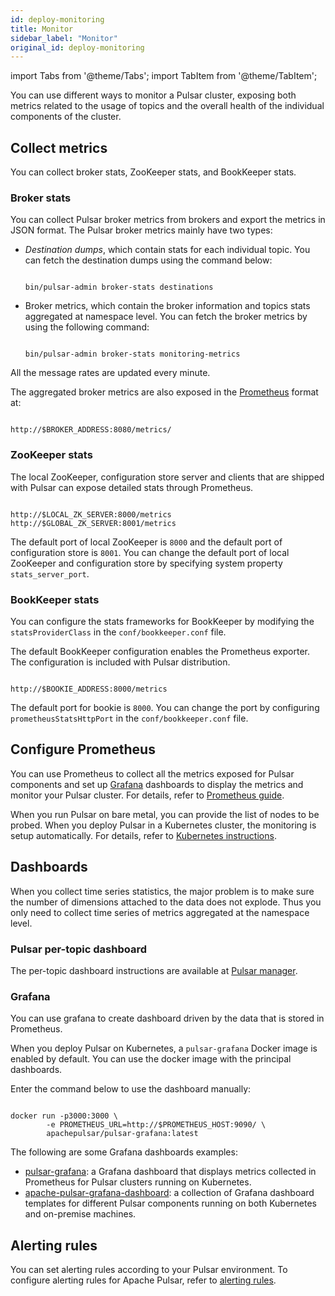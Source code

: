 ```yaml
---
id: deploy-monitoring
title: Monitor
sidebar_label: "Monitor"
original_id: deploy-monitoring
---
```


import Tabs from '@theme/Tabs';
import TabItem from '@theme/TabItem';


You can use different ways to monitor a Pulsar cluster, exposing both metrics related to the usage of topics and the overall health of the individual components of the cluster.

## Collect metrics

You can collect broker stats, ZooKeeper stats, and BookKeeper stats. 

### Broker stats

You can collect Pulsar broker metrics from brokers and export the metrics in JSON format. The Pulsar broker metrics mainly have two types:

* *Destination dumps*, which contain stats for each individual topic. You can fetch the destination dumps using the command below:

  ```shell
  
  bin/pulsar-admin broker-stats destinations
  
  ```

* Broker metrics, which contain the broker information and topics stats aggregated at namespace level. You can fetch the broker metrics by using the following command:

  ```shell
  
  bin/pulsar-admin broker-stats monitoring-metrics
  
  ```

All the message rates are updated every minute.

The aggregated broker metrics are also exposed in the [Prometheus](https://prometheus.io) format at:

```shell

http://$BROKER_ADDRESS:8080/metrics/

```

### ZooKeeper stats

The local ZooKeeper, configuration store server and clients that are shipped with Pulsar can expose detailed stats through Prometheus.

```shell

http://$LOCAL_ZK_SERVER:8000/metrics
http://$GLOBAL_ZK_SERVER:8001/metrics

```

The default port of local ZooKeeper is `8000` and the default port of configuration store is `8001`. You can change the default port of local ZooKeeper and configuration store by specifying system property `stats_server_port`.

### BookKeeper stats

You can configure the stats frameworks for BookKeeper by modifying the `statsProviderClass` in the `conf/bookkeeper.conf` file.

The default BookKeeper configuration enables the Prometheus exporter. The configuration is included with Pulsar distribution.

```shell

http://$BOOKIE_ADDRESS:8000/metrics

```

The default port for bookie is `8000`. You can change the port by configuring `prometheusStatsHttpPort` in the `conf/bookkeeper.conf` file.

## Configure Prometheus

You can use Prometheus to collect all the metrics exposed for Pulsar components and set up [Grafana](https://grafana.com/) dashboards to display the metrics and monitor your Pulsar cluster. For details, refer to [Prometheus guide](https://prometheus.io/docs/introduction/getting_started/).

When you run Pulsar on bare metal, you can provide the list of nodes to be probed. When you deploy Pulsar in a Kubernetes cluster, the monitoring is setup automatically. For details, refer to [Kubernetes instructions](helm-deploy). 

## Dashboards

When you collect time series statistics, the major problem is to make sure the number of dimensions attached to the data does not explode. Thus you only need to collect time series of metrics aggregated at the namespace level.

### Pulsar per-topic dashboard

The per-topic dashboard instructions are available at [Pulsar manager](administration-pulsar-manager).

### Grafana

You can use grafana to create dashboard driven by the data that is stored in Prometheus.

When you deploy Pulsar on Kubernetes, a `pulsar-grafana` Docker image is enabled by default. You can use the docker image with the principal dashboards.

Enter the command below to use the dashboard manually:

```shell

docker run -p3000:3000 \
        -e PROMETHEUS_URL=http://$PROMETHEUS_HOST:9090/ \
        apachepulsar/pulsar-grafana:latest

```

The following are some Grafana dashboards examples:

- [pulsar-grafana](http://pulsar.apache.org/docs/en/deploy-monitoring/#grafana): a Grafana dashboard that displays metrics collected in Prometheus for Pulsar clusters running on Kubernetes.
- [apache-pulsar-grafana-dashboard](https://github.com/streamnative/apache-pulsar-grafana-dashboard): a collection of Grafana dashboard templates for different Pulsar components running on both Kubernetes and on-premise machines.

## Alerting rules
You can set alerting rules according to your Pulsar environment. To configure alerting rules for Apache Pulsar, refer to [alerting rules](https://prometheus.io/docs/prometheus/latest/configuration/alerting_rules/).
